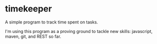 # timekeeper
A simple program to track time spent on tasks. 

I'm using this program as a proving ground to tackle new skills: javascript, maven, git, and REST so far.
